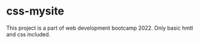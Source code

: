 # css-mysite
This project is a part of web development bootcamp 2022. Only basic hmtl and css included.
